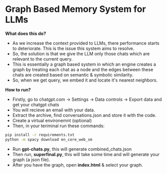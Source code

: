 # Graph Based Memory System for LLMs


**What does this do?**

- As we increase the context provided to LLMs, there performance starts to deteriorate. This is the issue this system aims to resolve.
- So, the solution is that we give the LLM only those chats which are relevant to the current query.
- This is essentially a graph based system in which an engine creates a graph by treating each chat as a node and the edges between these chats are created based on semantic & symbolic similarity.
- So, when we get query, we embed it and locate it's nearest neighbors. 

**How to run?**

- Firstly, go to chatgpt.com -> Settings -> Data controls -> Export data and get your chatgpt chats
- You will recieve an email with your data.
- Extract the archive, find conversations.json and store it with the code.
- Create a virtual environemnt (optional)
- Then, in your teriminal run these commands:
    
```bash
pip install -r requirements.txt
python -m spacy download en_core_web_sm
```
- Run **gpt-chats.py**, this will generate combined_chats.json
- Then run, **superfinal.py**, this will take some time and will generate your graph (a json file).
- After you have the graph, open **index.html** & select your graph.